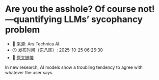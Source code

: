 # Are you the asshole? Of course not!—quantifying LLMs’ sycophancy problem
- 📅 来源: Ars Technica AI
- 🕒 发布时间（东八区）: 2025-10-25 06:26:30
- 🔗 [原文链接](https://arstechnica.com/ai/2025/10/are-you-the-asshole-of-course-not-quantifying-llms-sycophancy-problem/)

In new research, AI models show a troubling tendency to agree with whatever the user says.